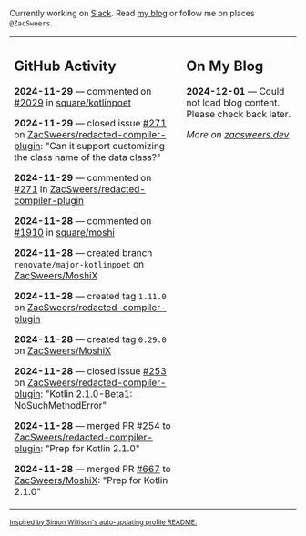 Currently working on [Slack](https://slack.com/). Read [my blog](https://zacsweers.dev/) or follow me on places `@ZacSweers`.

<table><tr><td valign="top" width="60%">

## GitHub Activity
<!-- githubActivity starts -->
**2024-11-29** — commented on [#2029](https://github.com/square/kotlinpoet/pull/2029#issuecomment-2508543909) in [square/kotlinpoet](https://github.com/square/kotlinpoet)

**2024-11-29** — closed issue [#271](https://github.com/ZacSweers/redacted-compiler-plugin/issues/271) on [ZacSweers/redacted-compiler-plugin](https://github.com/ZacSweers/redacted-compiler-plugin): "Can it support customizing the class name of the data class?"

**2024-11-29** — commented on [#271](https://github.com/ZacSweers/redacted-compiler-plugin/issues/271#issuecomment-2507688169) in [ZacSweers/redacted-compiler-plugin](https://github.com/ZacSweers/redacted-compiler-plugin)

**2024-11-28** — commented on [#1910](https://github.com/square/moshi/issues/1910#issuecomment-2507070622) in [square/moshi](https://github.com/square/moshi)

**2024-11-28** — created branch `renovate/major-kotlinpoet` on [ZacSweers/MoshiX](https://github.com/ZacSweers/MoshiX)

**2024-11-28** — created tag `1.11.0` on [ZacSweers/redacted-compiler-plugin](https://github.com/ZacSweers/redacted-compiler-plugin)

**2024-11-28** — created tag `0.29.0` on [ZacSweers/MoshiX](https://github.com/ZacSweers/MoshiX)

**2024-11-28** — closed issue [#253](https://github.com/ZacSweers/redacted-compiler-plugin/issues/253) on [ZacSweers/redacted-compiler-plugin](https://github.com/ZacSweers/redacted-compiler-plugin): "Kotlin 2.1.0-Beta1: NoSuchMethodError"

**2024-11-28** — merged PR [#254](https://github.com/ZacSweers/redacted-compiler-plugin/pull/254) to [ZacSweers/redacted-compiler-plugin](https://github.com/ZacSweers/redacted-compiler-plugin): "Prep for Kotlin 2.1.0"

**2024-11-28** — merged PR [#667](https://github.com/ZacSweers/MoshiX/pull/667) to [ZacSweers/MoshiX](https://github.com/ZacSweers/MoshiX): "Prep for Kotlin 2.1.0"
<!-- githubActivity ends -->
</td><td valign="top" width="40%">

## On My Blog
<!-- blog starts -->
**2024-12-01** — Could not load blog content. Please check back later.
<!-- blog ends -->
_More on [zacsweers.dev](https://zacsweers.dev/)_
</td></tr></table>

<sub><a href="https://simonwillison.net/2020/Jul/10/self-updating-profile-readme/">Inspired by Simon Willison's auto-updating profile README.</a></sub>